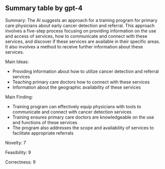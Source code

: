 ## Summary table by gpt-4
Summary: 
The AI suggests an approach for a training program for primary care physicians about early cancer detection and referral. This approach involves a five-step process focusing on providing information on the use and access of services, how to communicate and connect with these services, and discover if these services are available in their specific areas. It also involves a method to receive further information about these services.

Main Ideas: 
- Providing information about how to utilize cancer detection and referral services
- Teaching primary care doctors how to connect with these services
- Information about the geographic availability of these services

Main Finding: 
- Training program can effectively equip physicians with tools to communicate and connect with cancer detection services
- Training ensures primary care doctors are knowledgeable on the use and functions of these services
- The program also addresses the scope and availability of services to facilitate appropriate referrals

Novelty: 7

Feasibility: 9

Correctness: 9